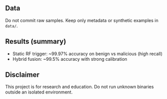 ## Data  
Do not commit raw samples. Keep only metadata or synthetic examples in `data/`.  

## Results (summary)  
- Static RF trigger: ~99.97% accuracy on benign vs malicious (high recall)  
- Hybrid fusion: ~99.5% accuracy with strong calibration  

## Disclaimer  
This project is for research and education. Do not run unknown binaries outside an isolated environment.  
